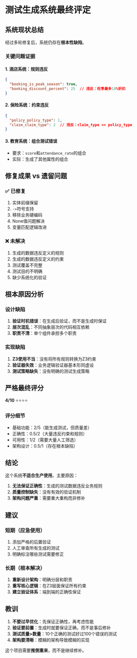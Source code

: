 # 测试生成系统最终评定

## 系统现状总结

经过多轮修复后，系统仍存在**根本性缺陷**。

### 关键问题证据

#### 1. 酒店系统：规则违反
```json
{
  "booking_is_peak_season": true,
  "booking_discount_percent": 25  // 违反：旺季最多10%折扣
}
```

#### 2. 保险系统：约束违反
```json
{
  "policy_policy_type": 1,
  "claim_claim_type": 2  // 违反：claim_type == policy_type
}
```

#### 3. 教育系统：组合测试错误
- 要求：`score`和`attendance_rate`的组合
- 实际：生成了其他属性的组合

## 修复成果 vs 遗留问题

### ✅ 已修复
1. 实体前缀保留
2. `->`符号支持
3. 移除业务硬编码
4. None值问题解决
5. 变量匹配逻辑改进

### ❌ 未解决
1. 生成的数据违反定义的规则
2. 生成的数据违反定义的约束
3. 测试覆盖不完整
4. 测试目的不明确
5. 缺少系统化的验证

## 根本原因分析

### 设计缺陷
1. **验证时机错误**：在生成后验证，而不是生成时保证
2. **层次混乱**：不同抽象层次的代码相互依赖
3. **职责不清**：单个组件承担多个职责

### 实现缺陷
1. **Z3使用不当**：没有将所有规则转换为Z3约束
2. **验证器失效**：业务逻辑验证器基本形同虚设
3. **测试策略缺失**：没有明确的测试生成策略

## 严格最终评分

**4/10** ⭐⭐⭐⭐

### 评分细节
- 基础功能：2/5（能生成测试，但质量差）
- 正确性：0.5/2（大量违反约束和规则）
- 可用性：1/2（需要大量人工筛选）
- 架构设计：0.5/1（存在根本缺陷）

## 结论

这个系统**不适合生产使用**。主要原因：

1. **无法保证正确性**：生成的测试数据违反业务规则
2. **质量控制缺失**：没有有效的验证机制
3. **架构问题严重**：需要重大重构而非修补

## 建议

### 短期（应急使用）
1. 添加严格的后置验证
2. 人工审查所有生成的测试
3. 明确标注哪些测试需要修正

### 长期（根本解决）
1. **重新设计架构**：明确分层和职责
2. **重写核心逻辑**：在Z3层面保证所有约束
3. **建立验证体系**：端到端的正确性保证

## 教训

1. **不要过早优化**：先保证正确性，再考虑性能
2. **验证要前置**：生成时就要保证正确，而不是事后修补
3. **测试质量>数量**：10个正确的测试好过100个错误的测试
4. **架构要清晰**：模糊的架构导致模糊的实现

这个项目需要**推倒重来**，而不是继续修补。